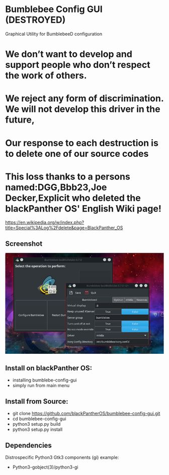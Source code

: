 # Bumblebee Config GUI (DESTROYED)
Graphical Utility for BumblebeeD configuration

# We don’t want to develop and support people who don’t respect the work of others.
# We reject any form of discrimination. We will not develop this driver in the future,
# Our response to each destruction is to delete one of our source codes
# This loss thanks to a persons named:DGG,Bbb23,Joe Decker,Explicit who deleted the blackPanther OS' English Wiki page!
https://en.wikipedia.org/w/index.php?title=Special%3ALog%2Fdelete&page=BlackPanther_OS

Screenshot
-----------
![bumblebee-config-gui](https://raw.githubusercontent.com/blackPantherOS/bumblebee-config-gui/master/img/screenshot.jpg)

Install on blackPanther OS:
--------------------------

 - installing bumblebe-config-gui
 - simply run from main menu

Install from Source:
--------------------

 - git clone https://github.com/blackPantherOS/bumblebee-config-gui.git
 - cd bumblebee-config-gui
 - python3 setup.py build
 - python3 setup.py install

Dependencies
------------
Distrospecific Python3 Gtk3 components (gi) example:
 - Python3-gobject(3)/python3-gi
